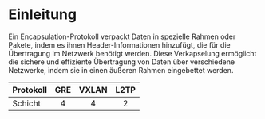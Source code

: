 # Einleitung

Ein Encapsulation-Protokoll verpackt Daten in spezielle Rahmen oder Pakete, indem es ihnen Header-Informationen hinzufügt, die für die Übertragung im Netzwerk benötigt werden. Diese Verkapselung ermöglicht die sichere und effiziente Übertragung von Daten über verschiedene Netzwerke, indem sie in einen äußeren Rahmen eingebettet werden.

| Protokoll | GRE | VXLAN | L2TP |
|-----------|:---:|:-----:|:----:|
| Schicht   | 4   | 4     | 2    |
